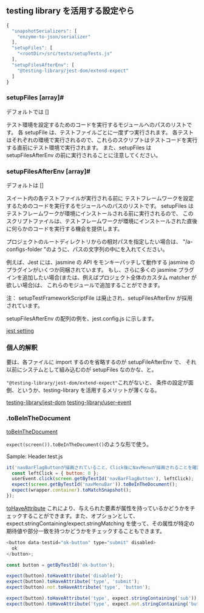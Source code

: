 ## testing library を活用する設定やら

```js
{
  "snapshotSerializers": [
    "enzyme-to-json/serializer"
  ],
  "setupFiles": [
    "<rootDir>/src/tests/setupTests.js"
  ],
  "setupFilesAfterEnv": [
    "@testing-library/jest-dom/extend-expect"
  ]
}
```

### setupFiles [array]#

デフォルトでは []

テスト環境を設定するためのコードを実行するモジュールへのパスのリストです。
各 setupFile は、テストファイルごとに一度ずつ実行されます。
各テストはそれぞれの環境で実行されるので、これらのスクリプトはテストコードを実行する直前にテスト環境で実行されます。
また、setupFiles は setupFilesAfterEnv の前に実行されることに注意してください。

### setupFilesAfterEnv [array]#

デフォルトは []

スイート内の各テストファイルが実行される前に
テストフレームワークを設定するためのコードを実行するモジュールへのパスのリストです。
setupFiles はテストフレームワークが環境にインストールされる前に実行されるので、
このスクリプトファイルは、テストフレームワークが環境にインストールされた直後に何らかのコードを実行する機会を提供します。

プロジェクトのルートディレクトリからの相対パスを指定したい場合は、
"<rootDir>/a-configs-folder "のように、パスの文字列の中に<rootDir>を入れてください。

例えば、Jest には、jasmine の API をモンキーパッチして動作する jasmine のプラグインがいくつか同梱されています。
もし、さらに多くの jasmine プラグインを追加したい場合(または、例えばプロジェクト全体のカスタム matcher が欲しい場合)は、
これらのモジュールで追加することができます。

注： setupTestFrameworkScriptFile は廃止され、setupFilesAfterEnv が採用されています。

setupFilesAfterEnv の配列の例を、jest.config.js に示します。

[jest setting](https://jestjs.io/ja/docs/configuration#setupfiles-array)

### 個人的解釈

要は、各ファイルに import するのを省略するのが setupFileAfterEnv で、
それ以前にシステムとして組み込むのが setupFiles なのかな、と。

`"@testing-library/jest-dom/extend-expect"`これがないと、
条件の設定が面倒、というか、testing-library を活用するメリットが薄くなる。

[testing-library/jest-dom](https://github.com/testing-library/jest-dom)
[testing-library/user-event](https://github.com/testing-library/user-event)

### .toBeInTheDocument

[toBeInTheDocument](https://github.com/testing-library/jest-dom#tobeinthedocument)

`expect(screen()).toBeInTheDocument()`のような形で使う。

Sample: Header.test.js

```js
it('navBarFlagButtonが描画されていること、Click後にNavMenuが描画されることを確認', () => {
  const leftClick = { button: 0 };
  userEvent.click(screen.getByTestId('navBarFlagButton'), leftClick);
  expect(screen.getByTestId('navMenuBar')).toBeInTheDocument();
  expect(wrapper.container).toMatchSnapshot();
});
```

[toHaveAttribute](https://github.com/testing-library/jest-dom#tobeinthedocument)
これにより、与えられた要素が属性を持っているかどうかをチェックすることができます。また、オプションとして、expect.stringContaining/expect.stringMatching を使って、その属性が特定の期待値や部分一致を持つかどうかをチェックすることもできます。

```js
<button data-testid="ok-button" type="submit" disabled>
  ok
</button>;

const button = getByTestId('ok-button');

expect(button).toHaveAttribute('disabled');
expect(button).toHaveAttribute('type', 'submit');
expect(button).not.toHaveAttribute('type', 'button');

expect(button).toHaveAttribute('type', expect.stringContaining('sub'));
expect(button).toHaveAttribute('type', expect.not.stringContaining('but'));
```
